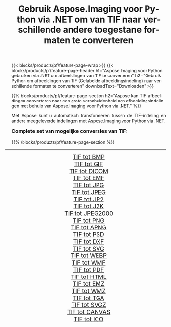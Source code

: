 ﻿---
title: Gebruik Aspose.Imaging voor Python via .NET om van TIF naar verschillende andere toegestane formaten te converteren 
weight: 3920
url: /nl/python-net/conversion/from/tif/ 
lang: nl
langdirlevel: 2
locales: zh-hans,ja,it,ru,de,es,fr,nl,id,lt,pl,pt,vi,tr,ko,zh-hant,ar,hi,th,sv,cs,uk,he
description: U kunt snel transformeren van TIF(Gelabelde afbeeldingsindeling) naar verschillende formaten met behulp van Aspose.Imaging voor Python via .NET.
---

{{< blocks/products/pf/feature-page-wrap >}}
{{< blocks/products/pf/feature-page-header h1="Aspose.Imaging voor Python gebruiken via .NET om afbeeldingen van TIF te converteren" h2="Gebruik Python om afbeeldingen van TIF (Gelabelde afbeeldingsindeling) naar verschillende formaten te converteren" downloadText="Downloaden" >}}


{{% blocks/products/pf/feature-page-section  h2="Aspose kan TIF-afbeeldingen converteren naar een grote verscheidenheid aan afbeeldingsindelingen met behulp van Aspose.Imaging voor Python via .NET." %}}
<p align=justify>Met Aspose kunt u automatisch transformeren tussen de TIF-indeling en andere meegeleverde indelingen met Aspose.Imaging voor Python via .NET. </p>
<h3 style="margin-top:16px;">
Complete set van mogelijke conversies van TIF:
</h3>
{{% /blocks/products/pf/feature-page-section %}}
<div class="container-fluid productfamilypage bg-gray">
    <div class="convertypes bg-gray agp-content section">
        <div class="container">
		<hr style="margin-left:-20px;"/>
		<div class="row other-converters" style="gap: 10px;font-size: 19px;text-align:center;">
		    <div class='col-md-3 other-converter remove-lp remove-rp'><a href="/imaging/nl/python-net/conversion/tif-to-bmp/" style="padding:15px;">TIF tot BMP</a></div><div class='col-md-3 other-converter remove-lp remove-rp'><a href="/imaging/nl/python-net/conversion/tif-to-gif/" style="padding:15px;">TIF tot GIF</a></div><div class='col-md-3 other-converter remove-lp remove-rp'><a href="/imaging/nl/python-net/conversion/tif-to-dicom/" style="padding:15px;">TIF tot DICOM</a></div><div class='col-md-3 other-converter remove-lp remove-rp'><a href="/imaging/nl/python-net/conversion/tif-to-emf/" style="padding:15px;">TIF tot EMF</a></div><div class='col-md-3 other-converter remove-lp remove-rp'><a href="/imaging/nl/python-net/conversion/tif-to-jpg/" style="padding:15px;">TIF tot JPG</a></div><div class='col-md-3 other-converter remove-lp remove-rp'><a href="/imaging/nl/python-net/conversion/tif-to-jpeg/" style="padding:15px;">TIF tot JPEG</a></div><div class='col-md-3 other-converter remove-lp remove-rp'><a href="/imaging/nl/python-net/conversion/tif-to-jp2/" style="padding:15px;">TIF tot JP2</a></div><div class='col-md-3 other-converter remove-lp remove-rp'><a href="/imaging/nl/python-net/conversion/tif-to-j2k/" style="padding:15px;">TIF tot J2K</a></div><div class='col-md-3 other-converter remove-lp remove-rp'><a href="/imaging/nl/python-net/conversion/tif-to-jpeg2000/" style="padding:15px;">TIF tot JPEG2000</a></div><div class='col-md-3 other-converter remove-lp remove-rp'><a href="/imaging/nl/python-net/conversion/tif-to-png/" style="padding:15px;">TIF tot PNG</a></div><div class='col-md-3 other-converter remove-lp remove-rp'><a href="/imaging/nl/python-net/conversion/tif-to-apng/" style="padding:15px;">TIF tot APNG</a></div><div class='col-md-3 other-converter remove-lp remove-rp'><a href="/imaging/nl/python-net/conversion/tif-to-psd/" style="padding:15px;">TIF tot PSD</a></div><div class='col-md-3 other-converter remove-lp remove-rp'><a href="/imaging/nl/python-net/conversion/tif-to-dxf/" style="padding:15px;">TIF tot DXF</a></div><div class='col-md-3 other-converter remove-lp remove-rp'><a href="/imaging/nl/python-net/conversion/tif-to-svg/" style="padding:15px;">TIF tot SVG</a></div><div class='col-md-3 other-converter remove-lp remove-rp'><a href="/imaging/nl/python-net/conversion/tif-to-webp/" style="padding:15px;">TIF tot WEBP</a></div><div class='col-md-3 other-converter remove-lp remove-rp'><a href="/imaging/nl/python-net/conversion/tif-to-wmf/" style="padding:15px;">TIF tot WMF</a></div><div class='col-md-3 other-converter remove-lp remove-rp'><a href="/imaging/nl/python-net/conversion/tif-to-pdf/" style="padding:15px;">TIF tot PDF</a></div><div class='col-md-3 other-converter remove-lp remove-rp'><a href="/imaging/nl/python-net/conversion/tif-to-html/" style="padding:15px;">TIF tot HTML</a></div><div class='col-md-3 other-converter remove-lp remove-rp'><a href="/imaging/nl/python-net/conversion/tif-to-emz/" style="padding:15px;">TIF tot EMZ</a></div><div class='col-md-3 other-converter remove-lp remove-rp'><a href="/imaging/nl/python-net/conversion/tif-to-wmz/" style="padding:15px;">TIF tot WMZ</a></div><div class='col-md-3 other-converter remove-lp remove-rp'><a href="/imaging/nl/python-net/conversion/tif-to-tga/" style="padding:15px;">TIF tot TGA</a></div><div class='col-md-3 other-converter remove-lp remove-rp'><a href="/imaging/nl/python-net/conversion/tif-to-svgz/" style="padding:15px;">TIF tot SVGZ</a></div><div class='col-md-3 other-converter remove-lp remove-rp'><a href="/imaging/nl/python-net/conversion/tif-to-canvas/" style="padding:15px;">TIF tot CANVAS</a></div><div class='col-md-3 other-converter remove-lp remove-rp'><a href="/imaging/nl/python-net/conversion/tif-to-ico/" style="padding:15px;">TIF tot ICO</a></div>
                </div>
        </div>
    </div>
</div>
<br/>

